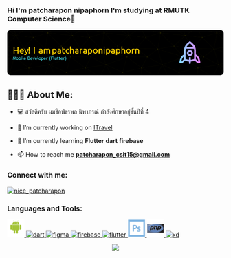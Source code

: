 ### Hi I'm patcharapon nipaphorn I'm studying at RMUTK Computer Science👋

<div align="center"> <img src="https://github.com/nicecs15/nicecs15/blob/main/github-header-image%20(1).png"> </div>

<h2 align="left">👨🏻‍💻 About Me: </h2> 

- 💻 สวัสดีครับ ผมชือพัชรพล นิพาภรณ์ กำลังศึกษาอยู่ชั้นปีที่ 4 

- 🔭 I’m currently working on [ITravel](https://github.com/nicecs15/ITravel)

- 🌱 I’m currently learning **Flutter dart firebase**

- 📫 How to reach me **patcharapon_csit15@gmail.com**

<h3 align="left">Connect with me:</h3>
<p align="left">
<a href="https://instagram.com/nice_patcharapon" target="blank"><img align="center" src="https://raw.githubusercontent.com/rahuldkjain/github-profile-readme-generator/master/src/images/icons/Social/instagram.svg" alt="nice_patcharapon" height="30" width="40" /></a>
</p>

<h3 align="left">Languages and Tools:</h3>
<p align="left"> <a href="https://developer.android.com" target="_blank" rel="noreferrer"> <img src="https://raw.githubusercontent.com/devicons/devicon/master/icons/android/android-original-wordmark.svg" alt="android" width="40" height="40"/> </a> <a href="https://dart.dev" target="_blank" rel="noreferrer"> <img src="https://www.vectorlogo.zone/logos/dartlang/dartlang-icon.svg" alt="dart" width="40" height="40"/> </a> <a href="https://www.figma.com/" target="_blank" rel="noreferrer"> <img src="https://www.vectorlogo.zone/logos/figma/figma-icon.svg" alt="figma" width="40" height="40"/> </a> <a href="https://firebase.google.com/" target="_blank" rel="noreferrer"> <img src="https://www.vectorlogo.zone/logos/firebase/firebase-icon.svg" alt="firebase" width="40" height="40"/> </a> <a href="https://flutter.dev" target="_blank" rel="noreferrer"> <img src="https://www.vectorlogo.zone/logos/flutterio/flutterio-icon.svg" alt="flutter" width="40" height="40"/> </a> <a href="https://www.photoshop.com/en" target="_blank" rel="noreferrer"> <img src="https://raw.githubusercontent.com/devicons/devicon/master/icons/photoshop/photoshop-line.svg" alt="photoshop" width="40" height="40"/> </a> <a href="https://www.php.net" target="_blank" rel="noreferrer"> <img src="https://raw.githubusercontent.com/devicons/devicon/master/icons/php/php-original.svg" alt="php" width="40" height="40"/> </a> <a href="https://www.adobe.com/products/xd.html" target="_blank" rel="noreferrer"> <img src="https://cdn.worldvectorlogo.com/logos/adobe-xd.svg" alt="xd" width="40" height="40"/> </a> </p>

<div align="center">
    <img src="https://raw.githubusercontent.com/omidnikrah/profile-activity-generator/master/demo.png" />
</div>
